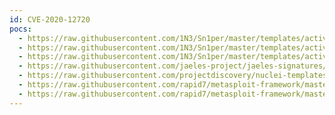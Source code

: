```yaml
---
id: CVE-2020-12720
pocs:
  - https://raw.githubusercontent.com/1N3/Sn1per/master/templates/active/CVE-2020-12720_-_vBulletin_Unauthenticaed_SQLi_1.sh
  - https://raw.githubusercontent.com/1N3/Sn1per/master/templates/active/CVE-2020-12720_-_vBulletin_Unauthenticaed_SQLi_2.sh
  - https://raw.githubusercontent.com/1N3/Sn1per/master/templates/active/CVE-2020-12720_-_vBulletin_Unauthenticaed_SQLi_3.sh
  - https://raw.githubusercontent.com/jaeles-project/jaeles-signatures/master/cves/vbulletin-sqli-cve-2020-12720.yaml
  - https://raw.githubusercontent.com/projectdiscovery/nuclei-templates/master/cves/2020/CVE-2020-12720.yaml
  - https://raw.githubusercontent.com/rapid7/metasploit-framework/master/modules/auxiliary/gather/vbulletin_getindexablecontent_sqli.rb
  - https://raw.githubusercontent.com/rapid7/metasploit-framework/master/modules/exploits/multi/http/vbulletin_getindexablecontent.rb
---
```

